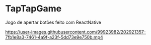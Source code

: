 # TapTapGame
Jogo de apertar botões feito com ReactNative

https://user-images.githubusercontent.com/99923982/202921357-7fb1e8a3-7461-4a9f-a23f-5dd73e9e750b.mp4

